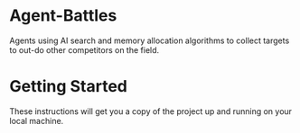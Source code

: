 # Agent-Battles
Agents using AI search and memory allocation algorithms to collect targets to out-do other competitors on the field.

# Getting Started
These instructions will get you a copy of the project up and running on your local machine.

